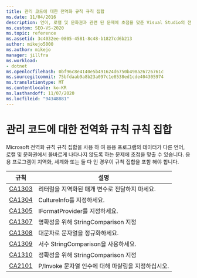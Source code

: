 ```yaml
---
title: 관리 코드에 대한 전역화 규칙 규칙 집합
ms.date: 11/04/2016
description: 언어, 로캘 및 문화권과 관련 된 문제에 초점을 맞춘 Visual Studio의 전역화 규칙 규칙 집합에 대해 알아봅니다. 규칙 설명을 참조 하세요.
ms.custom: SEO-VS-2020
ms.topic: reference
ms.assetid: 3c4032ee-0805-4581-8c48-b1827cd6b213
author: mikejo5000
ms.author: mikejo
manager: jillfra
ms.workload:
- dotnet
ms.openlocfilehash: 0bf96c8e4140e5b491624d6750b498a26726761c
ms.sourcegitcommit: 75bfdaab9a8b23a097c1e8538ed1cde404305974
ms.translationtype: MT
ms.contentlocale: ko-KR
ms.lasthandoff: 11/07/2020
ms.locfileid: "94348881"
---
```

# <a name="globalization-rules-rule-set-for-managed-code"></a>관리 코드에 대한 전역화 규칙 규칙 집합

Microsoft 전역화 규칙 규칙 집합을 사용 하 여 응용 프로그램의 데이터가 다른 언어, 로캘 및 문화권에서 올바르게 나타나지 않도록 하는 문제에 초점을 맞출 수 있습니다. 응용 프로그램이 지역화, 세계화 또는 둘 다 인 경우이 규칙 집합을 포함 해야 합니다.

|규칙|설명|
|----------|-----------------|
|[CA1303](/dotnet/fundamentals/code-analysis/quality-rules/ca1303)|리터럴을 지역화된 매개 변수로 전달하지 마세요.|
|[CA1304](/dotnet/fundamentals/code-analysis/quality-rules/ca1304)|CultureInfo를 지정하세요.|
|[CA1305](/dotnet/fundamentals/code-analysis/quality-rules/ca1305)|IFormatProvider를 지정하세요.|
|[CA1307](/dotnet/fundamentals/code-analysis/quality-rules/ca1307)|명확성을 위해 StringComparison 지정|
|[CA1308](/dotnet/fundamentals/code-analysis/quality-rules/ca1308)|대문자로 문자열을 정규화하세요.|
|[CA1309](/dotnet/fundamentals/code-analysis/quality-rules/ca1309)|서수 StringComparison을 사용하세요.|
|[CA1310](/dotnet/fundamentals/code-analysis/quality-rules/ca1310)|정확성을 위해 StringComparison 지정|
|[CA2101](/dotnet/fundamentals/code-analysis/quality-rules/ca2101)|P/Invoke 문자열 인수에 대해 마샬링을 지정하십시오.|
